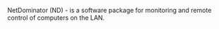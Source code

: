 NetDominator (ND) - is a software package for monitoring and remote control of computers on the LAN.